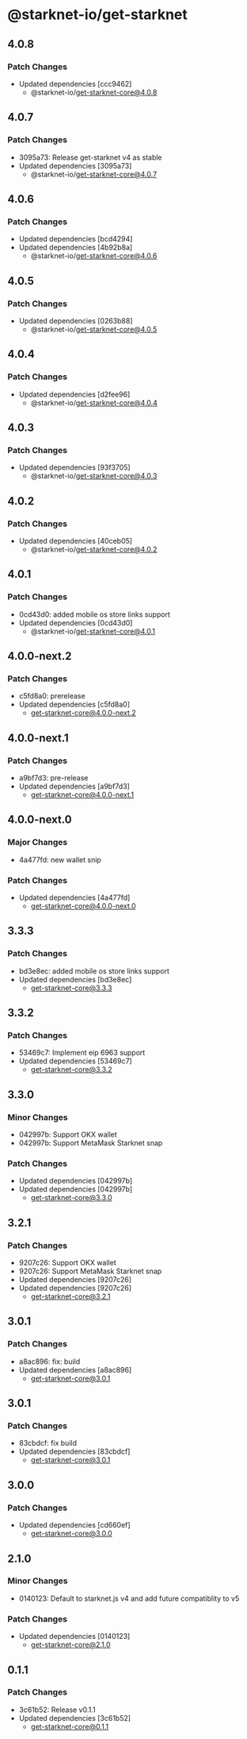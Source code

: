 # @starknet-io/get-starknet

## 4.0.8

### Patch Changes

- Updated dependencies [ccc9462]
  - @starknet-io/get-starknet-core@4.0.8

## 4.0.7

### Patch Changes

- 3095a73: Release get-starknet v4 as stable
- Updated dependencies [3095a73]
  - @starknet-io/get-starknet-core@4.0.7

## 4.0.6

### Patch Changes

- Updated dependencies [bcd4294]
- Updated dependencies [4b92b8a]
  - @starknet-io/get-starknet-core@4.0.6

## 4.0.5

### Patch Changes

- Updated dependencies [0263b88]
  - @starknet-io/get-starknet-core@4.0.5

## 4.0.4

### Patch Changes

- Updated dependencies [d2fee96]
  - @starknet-io/get-starknet-core@4.0.4

## 4.0.3

### Patch Changes

- Updated dependencies [93f3705]
  - @starknet-io/get-starknet-core@4.0.3

## 4.0.2

### Patch Changes

- Updated dependencies [40ceb05]
  - @starknet-io/get-starknet-core@4.0.2

## 4.0.1

### Patch Changes

- 0cd43d0: added mobile os store links support
- Updated dependencies [0cd43d0]
  - @starknet-io/get-starknet-core@4.0.1

## 4.0.0-next.2

### Patch Changes

- c5fd8a0: prerelease
- Updated dependencies [c5fd8a0]
  - get-starknet-core@4.0.0-next.2

## 4.0.0-next.1

### Patch Changes

- a9bf7d3: pre-release
- Updated dependencies [a9bf7d3]
  - get-starknet-core@4.0.0-next.1

## 4.0.0-next.0

### Major Changes

- 4a477fd: new wallet snip

### Patch Changes

- Updated dependencies [4a477fd]
  - get-starknet-core@4.0.0-next.0

## 3.3.3

### Patch Changes

- bd3e8ec: added mobile os store links support
- Updated dependencies [bd3e8ec]
  - get-starknet-core@3.3.3

## 3.3.2

### Patch Changes

- 53469c7: Implement eip 6963 support
- Updated dependencies [53469c7]
  - get-starknet-core@3.3.2

## 3.3.0

### Minor Changes

- 042997b: Support OKX wallet
- 042997b: Support MetaMask Starknet snap

### Patch Changes

- Updated dependencies [042997b]
- Updated dependencies [042997b]
  - get-starknet-core@3.3.0

## 3.2.1

### Patch Changes

- 9207c26: Support OKX wallet
- 9207c26: Support MetaMask Starknet snap
- Updated dependencies [9207c26]
- Updated dependencies [9207c26]
  - get-starknet-core@3.2.1

## 3.0.1

### Patch Changes

- a8ac896: fix: build
- Updated dependencies [a8ac896]
  - get-starknet-core@3.0.1

## 3.0.1

### Patch Changes

- 83cbdcf: fix build
- Updated dependencies [83cbdcf]
  - get-starknet-core@3.0.1

## 3.0.0

### Patch Changes

- Updated dependencies [cd660ef]
  - get-starknet-core@3.0.0

## 2.1.0

### Minor Changes

- 0140123: Default to starknet.js v4 and add future compatiblity to v5

### Patch Changes

- Updated dependencies [0140123]
  - get-starknet-core@2.1.0

## 0.1.1

### Patch Changes

- 3c61b52: Release v0.1.1
- Updated dependencies [3c61b52]
  - get-starknet-core@0.1.1
